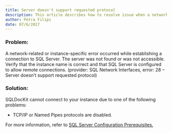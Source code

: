 ```yaml
---
title: Server doesn't support requested protocol
description: This article describes how to resolve issue when a network-related or instance-specific error occurred while establishing a connection to SQL Server.
author: Petra Filipi
date: 07/6/2017
---
```

### Problem:

A network-related or instance-specific error occurred while establishing a connection to SQL Server. The server was not found or was not accessible. Verify that the instance name is correct and that SQL Server is configured to allow remote connections. (provider: SQL Network Interfaces, error: 28 – Server doesn’t support requested protocol)

### Solution:

SQLDocKit cannot connect to your instance due to one of the following problems:

* TCP/IP or Named Pipes protocols are disabled.

For more information, refer to [SQL Server Configuration Prerequisites.](#internal/requirements/sql-server-configuration)